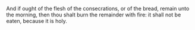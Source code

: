 And if ought of the flesh of the consecrations, or of the bread, remain unto the morning, then thou shalt burn the remainder with fire: it shall not be eaten, because it is holy.
